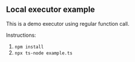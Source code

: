 ## Local executor example

This is a demo executor using regular function call.

Instructions:

1. `npm install`
2. `npx ts-node example.ts`
